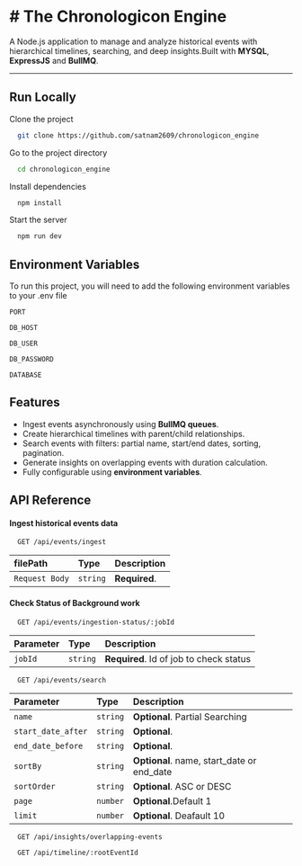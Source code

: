 # # The Chronologicon Engine

A Node.js application to manage and analyze historical events with hierarchical timelines, searching, and deep insights.Built with **MYSQL**, **ExpressJS** and **BullMQ**.

---


## Run Locally

Clone the project

```bash
  git clone https://github.com/satnam2609/chronologicon_engine
```

Go to the project directory

```bash
  cd chronologicon_engine
```

Install dependencies

```bash
  npm install
```

Start the server

```bash
  npm run dev
```


## Environment Variables

To run this project, you will need to add the following environment variables to your .env file

`PORT`

`DB_HOST`

`DB_USER`

`DB_PASSWORD`

`DATABASE`


## Features

- Ingest events asynchronously using **BullMQ queues**.  
- Create hierarchical timelines with parent/child relationships.  
- Search events with filters: partial name, start/end dates, sorting, pagination.  
- Generate insights on overlapping events with duration calculation.  
- Fully configurable using **environment variables**.



## API Reference

#### Ingest historical events data

```http
  GET /api/events/ingest
```

| filePath | Type     | Description                |
| :-------- | :------- | :------------------------- |
| `Request Body` | `string` | **Required**. |

#### Check Status of Background work

```http
  GET /api/events/ingestion-status/:jobId
```

| Parameter | Type     | Description                       |
| :-------- | :------- | :-------------------------------- |
| `jobId`      | `string` | **Required**. Id of job to check status |

```http
  GET /api/events/search
```

| Parameter | Type     | Description                       |
| :-------- | :------- | :-------------------------------- |
| `name`      | `string` | **Optional**. Partial Searching |
| `start_date_after`      | `string` | **Optional**.|
| `end_date_before`      | `string` | **Optional**.  |
| `sortBy`      | `string` | **Optional**. name, start_date or end_date |
| `sortOrder`      | `string` | **Optional**. ASC or DESC |
| `page`      | `number` | **Optional**.Default 1 |
| `limit`      | `number` | **Optional**. Deafault 10 |


```http
  GET /api/insights/overlapping-events
```
```http
  GET /api/timeline/:rootEventId
```

